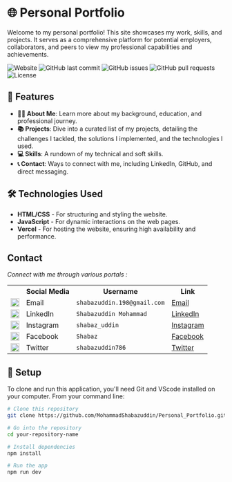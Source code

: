 # 🌐 Personal Portfolio

Welcome to my personal portfolio! This site showcases my work, skills, and projects. It serves as a comprehensive platform for potential employers, collaborators, and peers to view my professional capabilities and achievements.

![Website](https://img.shields.io/website?down_color=red&down_message=offline&up_color=green&up_message=online&url=https://personal-portfolio-iota-brown.vercel.app/)
![GitHub last commit](https://img.shields.io/github/last-commit/MohammadShabazuddin/Personal_Portfolio)
![GitHub issues](https://img.shields.io/github/issues/MohammadShabazuddin/Personal_Portfolio)
![GitHub pull requests](https://img.shields.io/github/issues-pr/MohammadShabazuddin/Personal_Portfolio)
![License](https://img.shields.io/github/license/MohammadShabazuddin/Personal_Portfolio)

## 📖 Features

- **🙍‍♂️ About Me**: Learn more about my background, education, and professional journey.
- **📚 Projects**: Dive into a curated list of my projects, detailing the challenges I tackled, the solutions I implemented, and the technologies I used.
- **💻 Skills**: A rundown of my technical and soft skills.
- **📞 Contact**: Ways to connect with me, including LinkedIn, GitHub, and direct messaging.

## 🛠 Technologies Used

- **HTML/CSS** - For structuring and styling the website.
- **JavaScript** - For dynamic interactions on the web pages.
- **Vercel** - For hosting the website, ensuring high availability and performance.

## Contact

_Connect with me through various portals :_

<table>
  <tr>
    <th></th>
    <th>Social Media</th>
    <th>Username</th>
    <th>Link</th>
  </tr>
  <tr>
    <td><img src="https://cdn4.iconfinder.com/data/icons/social-media-logos-6/512/112-gmail_email_mail-512.png" width="20" /></td>
    <td>Email</td>
    <td><code>shabazuddin.198@gmail.com</code></td>
    <td><a href="mailto:shabazuddin.198@gmail.com" target="_blank">Email</a></td>
  </tr>
  <tr>
    <td><img src="https://upload.wikimedia.org/wikipedia/commons/thumb/c/ca/LinkedIn_logo_initials.png/480px-LinkedIn_logo_initials.png" width="20" /></td>
    <td>LinkedIn</td>
    <td><code>Shabazuddin Mohammad</code></td>
    <td><a href="https://www.linkedin.com/in/shabazuddin123/" target="_blank">LinkedIn</a></td>
  </tr>
  <tr>
    <td><img src="https://upload.wikimedia.org/wikipedia/commons/thumb/a/a5/Instagram_icon.png/600px-Instagram_icon.png" width="20" /></td>
    <td>Instagram</td>
    <td><code>shabaz_uddin</code></td>
    <td><a href="https://www.instagram.com/shabaz_uddin/" target="_blank">Instagram</a></td>
  </tr>
  <tr>
    <td><img src="https://upload.wikimedia.org/wikipedia/commons/6/6c/Facebook_Logo_2023.png" width="20" /></td>
    <td>Facebook</td>
    <td><code>Shabaz</code></td>
    <td><a href="https://www.facebook.com/shabaz.shabaz.37819/" target="_blank">Facebook</a></td>
  </tr>
  <tr>
    <td><img src="https://upload.wikimedia.org/wikipedia/commons/thumb/6/6f/Logo_of_Twitter.svg/512px-Logo_of_Twitter.svg.png" width="20" /></td>
    <td>Twitter</td>
    <td><code>shabazuddin786</code></td>
    <td><a href="https://twitter.com/shabazuddin786" target="_blank">Twitter</a></td>
  </tr>
</table>


## 🚀 Setup

To clone and run this application, you'll need Git and VScode installed on your computer. From your command line:

```bash
# Clone this repository
git clone https://github.com/MohammadShabazuddin/Personal_Portfolio.git

# Go into the repository
cd your-repository-name

# Install dependencies
npm install

# Run the app
npm run dev


